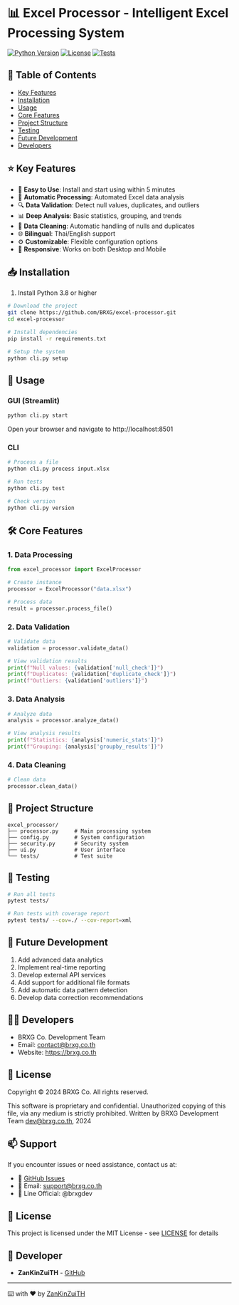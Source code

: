 # 📊 Excel Processor - Intelligent Excel Processing System

[![Python Version](https://img.shields.io/badge/python-3.8%2B-blue)]()
[![License](https://img.shields.io/badge/license-BRXG%20Co.-green)]()
[![Tests](https://img.shields.io/badge/tests-passing-brightgreen)]()

## 📌 Table of Contents
- [Key Features](#-key-features)
- [Installation](#-installation)
- [Usage](#-usage)
- [Core Features](#-core-features)
- [Project Structure](#-project-structure)
- [Testing](#-testing)
- [Future Development](#-future-development)
- [Developers](#-developers)

## ⭐ Key Features
- 🚀 **Easy to Use**: Install and start using within 5 minutes
- 🔄 **Automatic Processing**: Automated Excel data analysis
- 🔍 **Data Validation**: Detect null values, duplicates, and outliers
- 📊 **Deep Analysis**: Basic statistics, grouping, and trends
- 🧹 **Data Cleaning**: Automatic handling of nulls and duplicates
- 🌐 **Bilingual**: Thai/English support
- ⚙️ **Customizable**: Flexible configuration options
- 📱 **Responsive**: Works on both Desktop and Mobile

## 📥 Installation
1. Install Python 3.8 or higher
```bash
# Download the project
git clone https://github.com/BRXG/excel-processor.git
cd excel-processor

# Install dependencies
pip install -r requirements.txt

# Setup the system
python cli.py setup
```

## 🚀 Usage
### GUI (Streamlit)
```bash
python cli.py start
```
Open your browser and navigate to http://localhost:8501

### CLI
```bash
# Process a file
python cli.py process input.xlsx

# Run tests
python cli.py test

# Check version
python cli.py version
```

## 🛠️ Core Features

### 1. Data Processing
```python
from excel_processor import ExcelProcessor

# Create instance
processor = ExcelProcessor("data.xlsx")

# Process data
result = processor.process_file()
```

### 2. Data Validation
```python
# Validate data
validation = processor.validate_data()

# View validation results
print(f"Null values: {validation['null_check']}")
print(f"Duplicates: {validation['duplicate_check']}")
print(f"Outliers: {validation['outliers']}")
```

### 3. Data Analysis
```python
# Analyze data
analysis = processor.analyze_data()

# View analysis results
print(f"Statistics: {analysis['numeric_stats']}")
print(f"Grouping: {analysis['groupby_results']}")
```

### 4. Data Cleaning
```python
# Clean data
processor.clean_data()
```

## 📁 Project Structure
```
excel_processor/
├── processor.py     # Main processing system
├── config.py        # System configuration
├── security.py      # Security system
├── ui.py            # User interface
└── tests/           # Test suite
```

## 🧪 Testing
```bash
# Run all tests
pytest tests/

# Run tests with coverage report
pytest tests/ --cov=./ --cov-report=xml
```

## 🔄 Future Development
1. Add advanced data analytics
2. Implement real-time reporting
3. Develop external API services
4. Add support for additional file formats
5. Add automatic data pattern detection
6. Develop data correction recommendations

## 👨‍💻 Developers
- BRXG Co. Development Team
- Email: contact@brxg.co.th
- Website: https://brxg.co.th

## 📝 License
Copyright © 2024 BRXG Co. All rights reserved.

This software is proprietary and confidential. 
Unauthorized copying of this file, via any medium is strictly prohibited.
Written by BRXG Development Team <dev@brxg.co.th>, 2024

## 📫 Support
If you encounter issues or need assistance, contact us at:
- 🐛 [GitHub Issues](https://github.com/BRXG/excel-processor/issues)
- 📧 Email: support@brxg.co.th
- 💬 Line Official: @brxgdev

## 📄 License

This project is licensed under the MIT License - see [LICENSE](LICENSE) for details

## 👥 Developer

- **ZanKinZuiTH** - [GitHub](https://github.com/ZanKinZuiTH)

---
⌨️ with ❤️ by [ZanKinZuiTH](https://github.com/ZanKinZuiTH) 